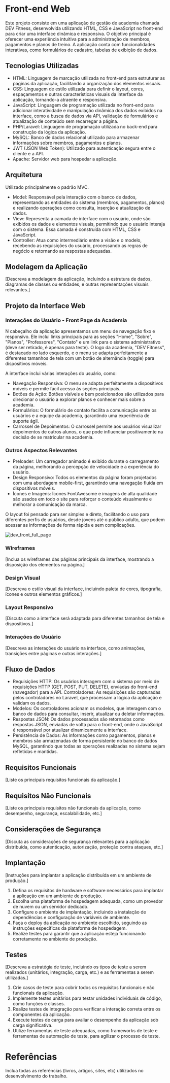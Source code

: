 # Front-end Web

Este projeto consiste em uma aplicação de gestão de academia chamada DEV Fitness, desenvolvida utilizando HTML, CSS e JavaScript no front-end para criar uma interface dinâmica e responsiva. O objetivo principal é oferecer uma experiência intuitiva para a administração de membros, pagamentos e planos de treino. A aplicação conta com funcionalidades interativas, como formulários de cadastro, tabelas de exibição de dados.

## Tecnologias Utilizadas

- HTML: Linguagem de marcação utilizada no front-end para estruturar as páginas da aplicação, facilitando a organização dos elementos visuais.
- CSS: Linguagem de estilo utilizada para definir o layout, cores, espaçamentos e outras características visuais da interface da aplicação, tornando-a atraente e responsiva.
- JavaScript: Linguagem de programação utilizada no front-end para adicionar interatividade e manipulação dinâmica dos dados exibidos na interface, como a busca de dados via API, validação de formulários e atualização de conteúdo sem recarregar a página.
- PHP/Laravel: Linguagem de programação utilizada no back-end para construção da lógica da aplicação.
- MySQL: Banco de dados relacional utilizado para armazenar informações sobre membros, pagamentos e planos.
- JWT (JSON Web Token): Utilizado para autenticação segura entre o cliente e a API.
- Apache: Servidor web para hospedar a aplicação.

## Arquitetura

Utilizado principalmente o padrão MVC.

- Model: Responsável pela interação com o banco de dados, representando as entidades do sistema (membros, pagamentos, planos) e realizando operações como consulta, inserção e atualização de dados.
- View: Representa a camada de interface com o usuário, onde são exibidos os dados e elementos visuais, permitindo que o usuário interaja com o sistema. Essa camada é construída com HTML, CSS e JavaScript.
- Controller: Atua como intermediário entre a visão e o modelo, recebendo as requisições do usuário, processando as regras de negócio e retornando as respostas adequadas.

## Modelagem da Aplicação
[Descreva a modelagem da aplicação, incluindo a estrutura de dados, diagramas de classes ou entidades, e outras representações visuais relevantes.]

## Projeto da Interface Web

### Interações do Usuário - Front Page da Academia

N cabeçalho da aplicação apresentamos um menu de navegação fixo e responsivo. Ele inclui links principais para as seções "Home", "Sobre", "Planos", "Professores", "Contato" e um link para o sistema administrativo (deve ser retirado, é apenas para teste). O logo da academia, "DEV Fitness", é destacado no lado esquerdo, e o menu se adapta perfeitamente a diferentes tamanhos de tela com um botão de alternância (toggle) para dispositivos móveis.

A interface inclui várias interações do usuário, como:

- Navegação Responsiva: O menu se adapta perfeitamente a dispositivos móveis e permite fácil acesso às seções principais.
- Botões de Ação: Botões visíveis e bem posicionados são utilizados para direcionar o usuário a explorar planos e conhecer mais sobre a academia.
- Formulários: O formulário de contato facilita a comunicação entre os usuários e a equipe da academia, garantindo uma experiência de suporte ágil.
- Carrossel de Depoimentos: O carrossel permite aos usuários visualizar depoimentos de outros alunos, o que pode influenciar positivamente na decisão de se matricular na academia.

### Outros Aspectos Relevantes

- Preloader: Um carregador animado é exibido durante o carregamento da página, melhorando a percepção de velocidade e a experiência do usuário.
- Design Responsivo: Todos os elementos da página foram projetados com uma abordagem mobile-first, garantindo uma navegação fluida em dispositivos móveis.
- Ícones e Imagens: Ícones FontAwesome e imagens de alta qualidade são usados em todo o site para reforçar o conteúdo visualmente e melhorar a comunicação da marca.

O layout foi pensado para ser simples e direto, facilitando o uso para diferentes perfis de usuários, desde jovens até o público adulto, que podem acessar as informações de forma rápida e sem complicações.

![dev_front_full_page](https://github.com/user-attachments/assets/26717444-a94a-468d-93ab-7336678bc73a)


### Wireframes
[Inclua os wireframes das páginas principais da interface, mostrando a disposição dos elementos na página.]

### Design Visual
[Descreva o estilo visual da interface, incluindo paleta de cores, tipografia, ícones e outros elementos gráficos.]

### Layout Responsivo
[Discuta como a interface será adaptada para diferentes tamanhos de tela e dispositivos.]

### Interações do Usuário
[Descreva as interações do usuário na interface, como animações, transições entre páginas e outras interações.]

## Fluxo de Dados

- Requisições HTTP: Os usuários interagem com o sistema por meio de requisições HTTP (GET, POST, PUT, DELETE), enviadas do front-end (navegador) para a API.
Controladores: As requisições são capturadas pelos controladores no Laravel, que processam a lógica da aplicação e validam os dados.
- Modelos: Os controladores acionam os modelos, que interagem com o banco de dados para consultar, inserir, atualizar ou deletar informações.
- Respostas JSON: Os dados processados são retornados como respostas JSON, enviadas de volta para o front-end, onde o JavaScript é responsável por atualizar dinamicamente a interface.
- Persistência de Dados: As informações como pagamentos, planos e membros são armazenadas de forma persistente no banco de dados MySQL, garantindo que todas as operações realizadas no sistema sejam refletidas e mantidas.

## Requisitos Funcionais

[Liste os principais requisitos funcionais da aplicação.]

## Requisitos Não Funcionais

[Liste os principais requisitos não funcionais da aplicação, como desempenho, segurança, escalabilidade, etc.]


## Considerações de Segurança

[Discuta as considerações de segurança relevantes para a aplicação distribuída, como autenticação, autorização, proteção contra ataques, etc.]

## Implantação

[Instruções para implantar a aplicação distribuída em um ambiente de produção.]

1. Defina os requisitos de hardware e software necessários para implantar a aplicação em um ambiente de produção.
2. Escolha uma plataforma de hospedagem adequada, como um provedor de nuvem ou um servidor dedicado.
3. Configure o ambiente de implantação, incluindo a instalação de dependências e configuração de variáveis de ambiente.
4. Faça o deploy da aplicação no ambiente escolhido, seguindo as instruções específicas da plataforma de hospedagem.
5. Realize testes para garantir que a aplicação esteja funcionando corretamente no ambiente de produção.

## Testes

[Descreva a estratégia de teste, incluindo os tipos de teste a serem realizados (unitários, integração, carga, etc.) e as ferramentas a serem utilizadas.]

1. Crie casos de teste para cobrir todos os requisitos funcionais e não funcionais da aplicação.
2. Implemente testes unitários para testar unidades individuais de código, como funções e classes.
3. Realize testes de integração para verificar a interação correta entre os componentes da aplicação.
4. Execute testes de carga para avaliar o desempenho da aplicação sob carga significativa.
5. Utilize ferramentas de teste adequadas, como frameworks de teste e ferramentas de automação de teste, para agilizar o processo de teste.

# Referências

Inclua todas as referências (livros, artigos, sites, etc) utilizados no desenvolvimento do trabalho.
